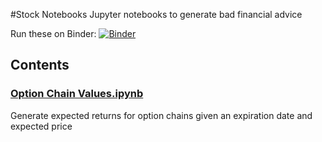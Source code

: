 #Stock Notebooks
Jupyter notebooks to generate bad financial advice

Run these on Binder: [![Binder](https://mybinder.org/badge_logo.svg)](https://mybinder.org/v2/gh/danielsoneg/stonks_notebooks/HEAD)
## Contents
### [Option Chain Values.ipynb](https://mybinder.org/v2/gh/danielsoneg/stonks_notebooks/HEAD?filepath=Option%20Chain%20Values.ipynb)
Generate expected returns for option chains given an expiration date and
expected price
